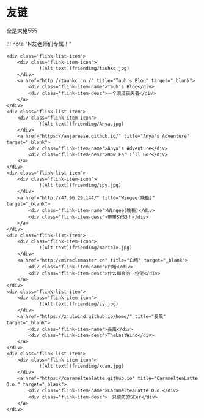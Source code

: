 # 友链



全是大佬555

!!! note "N友老师们专属！"

    <div class="flink-list-item">
        <div class="flink-item-icon">
                ![Alt text](friendimg/tauhkc.jpg)
        </div>
        <a href="http://tauhkc.cn./" title="Tauh's Blog" target="_blank">
            <div class="flink-item-name">Tauh's Blog</div>
            <div class="flink-item-desc">一个浪漫丧失者</div>
        </a>
    </div>
    <div class="flink-list-item">
        <div class="flink-item-icon">
                ![Alt text](friendimg/Anya.jpg)
        </div>
        <a href="https://anjareese.github.io/" title="Anya's Adventure" target="_blank">
            <div class="flink-item-name">Anya's Adventure</div>
            <div class="flink-item-desc">How Far I’ll Go?</div>
        </a>
    </div>
    <div class="flink-list-item">
        <div class="flink-item-icon">
                ![Alt text](friendimg/spy.jpg)
        </div>
        <a href="http://47.96.29.144/" title="Wingee(晚栀)" target="_blank">
            <div class="flink-item-name">Wingee(晚栀)</div>
            <div class="flink-item-desc">带带SYS3！</div>
        </a>
    </div>
    <div class="flink-list-item">
        <div class="flink-item-icon">
                ![Alt text](friendimg/maricle.jpg)
        </div>
        <a href="http://miraclemaster.cn" title="白塔" target="_blank">
            <div class="flink-item-name">白塔</div>
            <div class="flink-item-desc">什么都会的一位佬</div>
        </a>
    </div>
    <div class="flink-list-item">
        <div class="flink-item-icon">
                ![Alt text](friendimg/zy.jpg)
        </div>
        <a href="https://zjulwind.github.io/home/" title="長風" target="_blank">
            <div class="flink-item-name">長風</div>
            <div class="flink-item-desc">TheLastWind</div>
        </a>
    </div>
    <div class="flink-list-item">
        <div class="flink-item-icon">
                ![Alt text](friendimg/xuan.jpg)
        </div>
        <a href="https://carameltealatte.github.io" title="CaramelteaLatte O.o." target="_blank">
            <div class="flink-item-name">CaramelteaLatte O.o.</div>
            <div class="flink-item-desc">一只破防的SEer</div>
        </a>
    </div>

